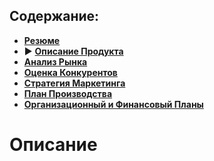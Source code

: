 ## Содержание:
- **[Резюме](https://github.com/ts-vadim/te-pages)**
- :arrow_forward: **[Описание Продукта](https://github.com/ts-vadim/te-pages/description.md)**
- **[Анализ Рынка](https://github.com/ts-vadim/te-pages/unknown.md)**
- **[Оценка Конкурентов](https://github.com/ts-vadim/te-pages/unknown.md)**
- **[Стратегия Маркетинга](https://github.com/ts-vadim/te-pages/unknown.md)**
- **[План Производства](https://github.com/ts-vadim/te-pages/unknown.md)**
- **[Организационный и Финансовый Планы](https://github.com/ts-vadim/te-pages/unknown.md)**

# Описание
